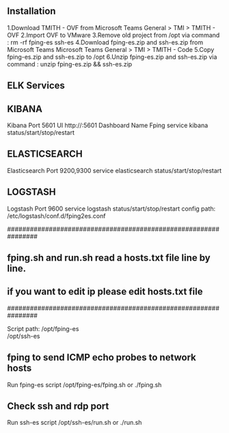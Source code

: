 ## Installation ##
1.Download TMITH - OVF from Microsoft Teams General > TMI > TMITH - OVF
2.Import OVF to VMware
3.Remove old project from /opt via command : rm -rf fping-es ssh-es
4.Download fping-es.zip and ssh-es.zip from Microsoft Teams Microsoft Teams General > TMI > TMITH - Code
5.Copy fping-es.zip and ssh-es.zip to /opt 
6.Unzip fping-es.zip and ssh-es.zip via command : unzip fping-es.zip && ssh-es.zip

## ELK Services ##
## KIBANA ##
Kibana Port 5601
UI 
http://<ip>:5601
Dashboard Name Fping
service kibana status/start/stop/restart

## ELASTICSEARCH ##
Elasticsearch Port 9200,9300
service elasticsearch status/start/stop/restart

## LOGSTASH ##
Logstash Port 9600
service logstash status/start/stop/restart
config path: /etc/logstash/conf.d/fping2es.conf


################################################################
##  fping.sh and run.sh read a hosts.txt file line by line.   ##
##	if you want to edit ip please edit hosts.txt file         ##
################################################################

Script path: 
/opt/fping-es  
/opt/ssh-es

## fping to send ICMP echo probes to network hosts ##
Run fping-es script
/opt/fping-es/fping.sh 
or
./fping.sh

## Check ssh and rdp port ##
Run ssh-es script
/opt/ssh-es/run.sh 
or
./run.sh
